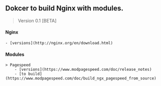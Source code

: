 ## Dokcer to build Nginx with modules.

>Version 0.1 [BETA]


#### Nginx
	- [versions](http://nginx.org/en/download.html)


#### Modules
	> Pagespeed
		- [versions](https://www.modpagespeed.com/doc/release_notes)
		- [to build](https://www.modpagespeed.com/doc/build_ngx_pagespeed_from_source)

